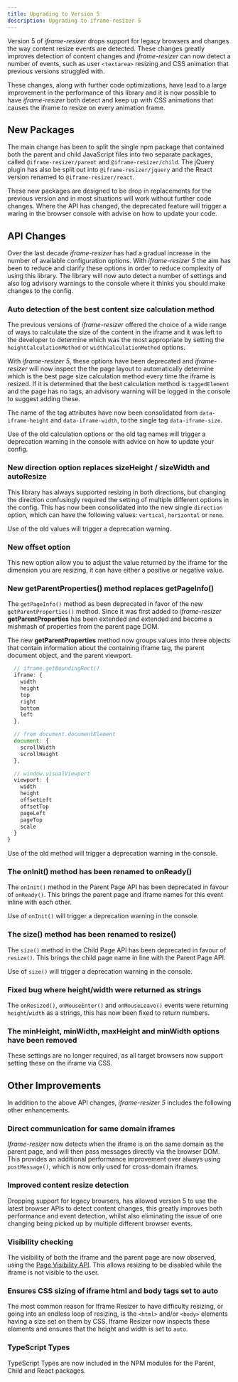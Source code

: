 ```yaml
---
title: Upgrading to Version 5
description: Upgrading to iframe-resizer 5
---
```


Version 5 of _iframe-resizer_ drops support for legacy browsers and changes the way content resize events are detected. These changes greatly improves detection of content changes and _iframe-resizer_ can now detect a number of events, such as user `<textarea>` resizing and CSS animation that previous versions struggled with.

These changes, along with further code optimizations, have lead to a large improvement in the performance of this library and it is now possible to have _iframe-resizer_ both detect and keep up with CSS animations that causes the iframe to resize on every animation frame.

## New Packages

The main change has been to split the single npm package that contained both the parent and child JavaScript files into two separate packages, called `@iframe-resizer/parent` and `@iframe-resizer/child`. The jQuery plugin has also be split out into `@iframe-resizer/jquery` and the React version renamed to `@iframe-resizer/react`.

These new packages are designed to be drop in replacements for the previous version and in most situations will work without further code changes. Where the API has changed, the deprecated feature will trigger a waring in the browser console with advise on how to update your code.

## API Changes

Over the last decade _iframe-resizer_ has had a gradual increase in the number of available configuration options. With _iframe-resizer 5_ the aim has been to reduce and clarify these options in order to reduce complexity of using this library. The library will now auto detect a number of settings and also log advisory warnings to the console where it thinks you should make changes to the config.

### Auto detection of the best content size calculation method

The previous versions of _iframe-resizer_ offered the choice of a wide range of ways to calculate the size of the content in the iframe and it was left to the developer to determine which was the most appropriate by setting the `heightCalculationMethod` or `widthCalculationMethod` options.

With _iframe-resizer 5_, these options have been deprecated and _iframe-resizer_ will now inspect the the page layout to automatically determine which is the best page size calculation method every time the iframe is resized. If it is determined that the best calculation method is `taggedElement` and the page has no tags, an advisory warning will be logged in the console to suggest adding these.

The name of the tag attributes have now been consolidated from `data-iframe-height` and `data-iframe-width`, to the single tag `data-iframe-size`.

Use of the old calculation options or the old tag names will trigger a deprecation warning in the console with advice on how to update your config.

### New <span class="option">direction</span> option replaces <span class="option">sizeHeight</span> / <span class="option">sizeWidth</span> and <span class="option">autoResize</span>

This library has always supported resizing in both directions, but changing the direction confusingly required the setting of multiple different options in the config. This has now been consolidated into the new single `direction` option, which can have the following values: `vertical`, `horizontal` or `none`.

Use of the old values will trigger a deprecation warning.

### New <span class="option">offset</span> option

This new option allow you to adjust the value returned by the iframe for the dimension you are resizing, it can have either a positive or negative value.

### New <span class="option">getParentProperties()</span> method replaces <span class="option">getPageInfo()</span>

The `getPageInfo()` method as been deprecated in favor of the new `getParentProperties()` method. Since it was first added to _iframe-resizer_ **getParentProperties** has been extended and extended and become a mishmash of properties from the 
parent page DOM.

The new **getParentProperties** method now groups values into three objects that contain information about the containing iframe tag, the parent document object, and the parent viewport.

```js
  // iframe.getBoundingRect()
  iframe: {
    width
    height
    top
    right
    bottom
    left
  },

  // from document.documentElement
  document: {
    scrollWidth
    scrollHeight
  },

  // window.visualViewport
  viewport: {
    width
    height
    offsetLeft
    offsetTop
    pageLeft
    pageTop
    scale
  }
}
```

Use of the old method will trigger a deprecation warning in the console.

### The <span class="option">onInit()</span> method has been renamed to <span class="option">onReady()</span>

The `onInit()` method in the Parent Page API has been deprecated in favour of `onReady()`. This brings the parent page and iframe names for this event inline with each other. 

Use of `onInit()` will trigger a deprecation warning in the console.

### The <span class="option">size()</span> method has been renamed to <span class="option">resize()</span>

The `size()` method in the Child Page API has been deprecated in favour of `resize()`. This brings the child page name in line with the Parent Page API. 

Use of `size()` will trigger a deprecation warning in the console.

### Fixed bug where height/width were returned as strings

The `onResized()`, `onMouseEnter()` and `onMouseLeave()` events were returning `height`/`width` as a strings, this has now been fixed to return numbers.

### The <span class="option">minHeight</span>, <span class="option">minWidth</span>, <span class="option">maxHeight</span> and <span class="option">minWidth</span> options have been removed

These settings are no longer required, as all target browsers now support setting these on the iframe via CSS.

## Other Improvements

In addition to the above API changes, _iframe-resizer 5_ includes the following other enhancements.

### Direct communication for same domain iframes

_Iframe-resizer_ now detects when the iframe is on the same domain as the parent page, and will then pass messages directly via the browser DOM. This provides an additional performance improvement over always using `postMessage()`, which is now only used for cross-domain iframes.

### Improved content resize detection

Dropping support for legacy browsers, has allowed version 5 to use the latest browser APIs to detect content changes, this greatly improves both performance and event detection, whilst also eliminating the issue of one changing being picked up by multiple different browser events.

### Visibility checking

The visibility of both the iframe and the parent page are now observed, using the 
[Page Visibility API](https://developer.mozilla.org/en-US/docs/Web/API/Page_Visibility_API). 
This allows resizing to be disabled while the iframe is not visible to the user.

### Ensures CSS sizing of iframe html and body tags set to auto

The most common reason for Iframe Resizer to have difficulty resizing, or going into an endless loop of resizing, is the `<html>` and/or `<body>` elements having a size set on them by CSS. Iframe Resizer now inspects these elements and ensures that the height and width is set to `auto`.

### TypeScript Types

TypeScript Types are now included in the NPM modules for the Parent, Child and React packages.
